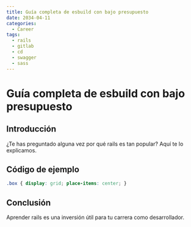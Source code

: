 ```yaml
---
title: Guía completa de esbuild con bajo presupuesto
date: 2034-04-11
categories:
  - Career
tags:
  - rails
  - gitlab
  - cd
  - swagger
  - sass
---
```


# Guía completa de esbuild con bajo presupuesto

## Introducción

¿Te has preguntado alguna vez por qué rails es tan popular? Aquí te lo explicamos.

## Código de ejemplo

```css
.box { display: grid; place-items: center; }
```

## Conclusión

Aprender rails es una inversión útil para tu carrera como desarrollador.